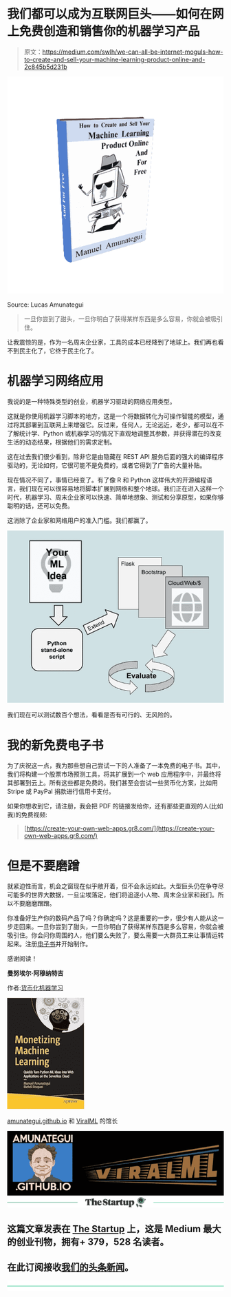 # 我们都可以成为互联网巨头——如何在网上免费创造和销售你的机器学习产品

> 原文：<https://medium.com/swlh/we-can-all-be-internet-moguls-how-to-create-and-sell-your-machine-learning-product-online-and-2c845b5d231b>

![](img/be626e52ef2e97ac6d7c427cd19159a4.png)

Source: Lucas Amunategui

> 一旦你尝到了甜头，一旦你明白了获得某样东西是多么容易，你就会被吸引住。

让我震惊的是，作为一名周末企业家，工具的成本已经降到了地球上。我们再也看不到民主化了，它终于民主化了。

# 机器学习网络应用

我说的是一种特殊类型的创业，机器学习驱动的网络应用类型。

这就是你使用机器学习脚本的地方，这是一个将数据转化为可操作智能的模型，通过将其部署到互联网上来增强它。反过来，任何人，无论远近，老少，都可以在不了解统计学、Python 或机器学习的情况下直观地调整其参数，并获得潜在的改变生活的动态结果，根据他们的需求定制。

这在过去我们很少看到，除非它是由隐藏在 REST API 服务后面的强大的编译程序驱动的，无论如何，它很可能不是免费的，或者它得到了广告的大量补贴。

现在情况不同了，事情已经变了。有了像 R 和 Python 这样伟大的开源编程语言，我们现在可以很容易地将脚本扩展到网络和整个地球。我们正在进入这样一个时代，机器学习、周末企业家可以快速、简单地想象、测试和分享原型，如果你够聪明的话，还可以免费。

这消除了企业家和网络用户的准入门槛。我们都赢了。

![](img/66f65dfb4d9b5f98d9c8108d03f6a27b.png)

我们现在可以测试数百个想法，看看是否有可行的、无风险的。

# 我的新免费电子书

为了庆祝这一点，我为那些想自己尝试一下的人准备了一本免费的电子书。其中，我们将构建一个股票市场预测工具，将其扩展到一个 web 应用程序中，并最终将其部署到云上。所有这些都是免费的。我们甚至会尝试一些货币化方案，比如用 Stripe 或 PayPal 捐款进行信用卡支付。

如果你想收到它，请注册，我会把 PDF 的链接发给你，还有那些更直观的人(比如我)的免费视频:

> [https://create-your-own-web-apps.gr8.com/](https://create-your-own-web-apps.gr8.com/)

# 但是不要磨蹭

就紧迫性而言，机会之窗现在似乎敞开着，但不会永远如此。大型巨头仍在争夺尽可能多的世界大数据，一旦尘埃落定，他们将追逐小人物、周末企业家和我们。所以不要磨磨蹭蹭。

你准备好生产你的数码产品了吗？你确定吗？这是重要的一步，很少有人能从这一步走回来。一旦你尝到了甜头，一旦你明白了获得某样东西是多么容易，你就会被吸引住。你会问你周围的人，他们要么失败了，要么需要一大群员工来让事情运转起来。注册[电子书](https://create-your-own-web-apps.gr8.com/)并开始制作。

感谢阅读！

**曼努埃尔·阿穆纳特吉**

作者:[货币化机器学习](https://amzn.to/2CRUOKu)

![](img/a63cedeced7477b39c4c74bb28efa9d6.png)

[amunategui.github.io](http://amunategui.github.io/) 和 [ViralML](http://www.viralml.com/) 的馆长

![](img/b77201d9c404b1025fbcf5c922743856.png)[![](img/308a8d84fb9b2fab43d66c117fcc4bb4.png)](https://medium.com/swlh)

## 这篇文章发表在 [The Startup](https://medium.com/swlh) 上，这是 Medium 最大的创业刊物，拥有+ 379，528 名读者。

## 在此订阅接收[我们的头条新闻](http://growthsupply.com/the-startup-newsletter/)。

[![](img/b0164736ea17a63403e660de5dedf91a.png)](https://medium.com/swlh)